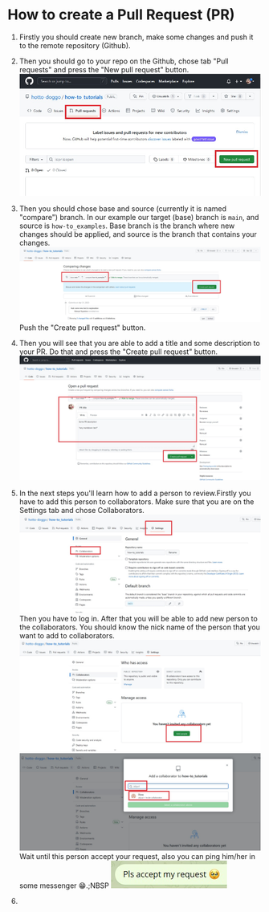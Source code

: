# How to create a Pull Request (PR)

1. Firstly you should create new branch, make some changes and push it to the remote repository (Github).
2. Then you should go to your repo on the Github, chose tab "Pull requests" and press the "New pull request" button.
![1](src/create_pr/1.jpg)
3. Then you should chose base and source (currently it is named "compare") branch. In our example our target (base) branch is `main`, and source is `how-to_examples`. Base branch is the branch where new changes should be applied, and source is the branch that contains your changes.
![2](src/create_pr/2.jpg)
Push the "Create pull request" button.
4. Then you will see that you are able to add a title and some description to your PR. Do that and press the "Create pull request" button.
![3](src/create_pr//3.jpg)
5. In the next steps you'll learn how to add a person to review.Firstly you have to add this person to collaborators.
Make sure that you are on the Settings tab and chose Collaborators.
![4](src/create_pr/4.jpg)
Then you have to log in.
After that you will be able to add new person to the collaborators. You should know the nick name of the person that you want to add to collaborators.
![5](src/create_pr/5.jpg)
![6](src/create_pr/6.jpg)
Wait until this person accept your request, also you can ping him/her in some messenger :grin:.;NBSP 
![7](src/create_pr/7.jpg)

6. 